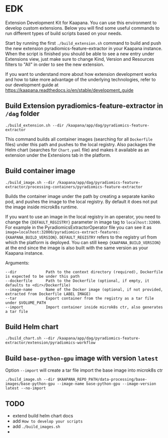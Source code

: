 # EDK

Extension Development Kit for Kaapana. You can use this environment to develop custom extensions. Below you will find some useful commands to run different types of build scripts based on your needs.

Start by running the first `./build_extension.sh` command to build and push the new extension pyradiomics-feature-extractor in your Kaapana instance. When the script is finished you should be able to see a new entry under Extensions view, just make sure to change Kind, Version and Resources filters to "All" in order to see the new extension.

If you want to understand more about how extension development works and how to take more advantage of the underlying technologies, refer to our development guide at https://kaapana.readthedocs.io/en/stable/development_guide


## Build Extension pyradiomics-feature-extractor in `/dag` folder

`./build_extension.sh --dir /kaapana/app/dag/pyradiomics-feature-extractor`

This command builds all container images (searching for all `Dockerfile` files) under this path and pushes to the local registry. Also packages the Helm chart (searches for `Chart.yaml` file) and makes it available as an extension under the Extensions tab in the platform.


## Build container image

`./build_image.sh --dir /kaapana/app/dag/pyradiomics-feature-extractor/processing-containers/pyradiomics-feature-extractor`

Builds the container image under the path by creating a separate kaniko pod, and pushes the image to the local registry. By default it does not put the image inside microk8s runtime.

If you want to use an image in the local registry in an operator, you need to change the `{DEFAULT_REGISTRY}` parameter in image tag to `localhost:32000`. For example in the PyradiomicsExtractorOperator file you can see it as `image=localhost:32000/pyradiomics-extract-features:{KAAPANA_BUILD_VERSION}`. `DEFAULT_REGISTRY` refers to the registry url from which the platform is deployed. You can still keep `{KAAPANA_BUILD_VERSION}` at the end since the image is also built with the same version as your Kaapana instance.

Arguments:

```
--dir             Path to the context directory (required), Dockerfile is expected to be under this path
--dockerfile      Path to the Dockerfile (optional, if empty, it defaults to <dir>/Dockerfile)
--image-name      Name of the Docker image (optional, if not provided, extracted from Dockerfile LABEL IMAGE)
--tar             Export container from the registry as a tar file under $VOLUME_PATH
--import          Import container inside microk8s ctr, also generates a tar file
```


## Build Helm chart

`./build_chart.sh --dir /kaapana/app/dag/pyradiomics-feature-extractor/extension/pyradiomics-workflow`


## Build `base-python-gpu` image with version `latest`

Option `--import` will create a tar file import the base image into microk8s ctr

`./build_image.sh --dir $KAAPANA_REPO_PATH/data-processing/base-images/base-python-gpu --image-name base-python-gpu --image-version latest --no-import`


## TODO
- extend build helm chart docs
- add `How to develop your scripts`
- add `./build_images.sh`
- 